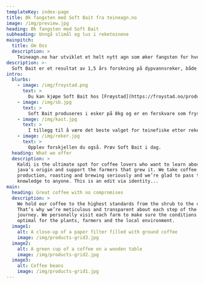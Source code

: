 ```yaml
---
templateKey: index-page
title: Øk fangsten med Soft Bait fra teineagn.no
image: /img/preview.jpg
heading: Øk fangsten med Soft Bait
subheading: Unngå slimål og lus i reketeinene
mainpitch:
  title: Om Oss
  description: >
    Teineagn.no har utviklet et helt nytt agn som øker fangsten for hver teine. Vårt første produkt heter Soft Bait, et mykt agn som fungerer utmerket til teinefiske etter reker, hummer og sjøkreps. Bruker du Soft Bait slipper du også lus og slimål i teina.
description: >-
  Soft Bait er et resultat av 1,5 års forskning på dypvannsreker, både i kontrollerte forhold på land og i fiske. Vi har testet utallige ingredienser og studert rekenes oppførsel når de får kontakt med agnet. Agnet har også blitt testet grundig i fiske mot andre typer agn som pellets og sild. I hver eneste test vi har gjennomført kommer Soft Bait ut som den klare vinneren.
intro:
  blurbs:
    - image: /img/froystad.png
      text: >
        Du kan kjøpe Soft Bait hos [Frøystad](https://froystad.no/products/soft-bait-teineagn-8-kg) som sender over hele landet. Utsendelse skjer hver mandag og tirsdag.
    - image: /img/sb.jpg
      text: >
        Soft Bait produseres i esker på 8kg og er en ferskvare som fryses etter produksjon for å bevare holdbarheten.
    - image: /img/kast.jpg
      text: >
        I tillegg til å være det beste valget for teinefiske etter reker kan du også bruke Soft Bait når du fisker hummer og sjøkreps.
    - image: /img/reker.jpg
      text: >
        Opplev forskjellen du også. Prøv Soft Bait i dag.
  heading: What we offer
  description: >
    Kaldi is the ultimate spot for coffee lovers who want to learn about their
    java’s origin and support the farmers that grew it. We take coffee
    production, roasting and brewing seriously and we’re glad to pass that
    knowledge to anyone. This is an edit via identity...
main:
  heading: Great coffee with no compromises
  description: >
    We hold our coffee to the highest standards from the shrub to the cup.
    That’s why we’re meticulous and transparent about each step of the coffee’s
    journey. We personally visit each farm to make sure the conditions are
    optimal for the plants, farmers and the local environment.
  image1:
    alt: A close-up of a paper filter filled with ground coffee
    image: /img/products-grid3.jpg
  image2:
    alt: A green cup of a coffee on a wooden table
    image: /img/products-grid2.jpg
  image3:
    alt: Coffee beans
    image: /img/products-grid1.jpg
---
```

